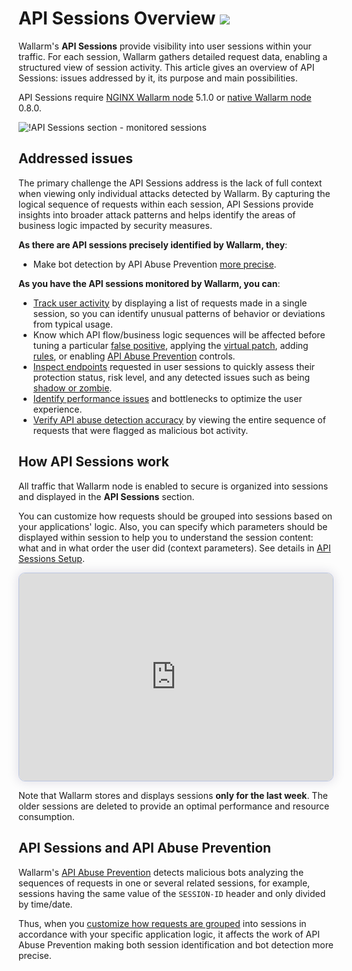 # API Sessions Overview <a href="../../about-wallarm/subscription-plans/#waap-and-advanced-api-security"><img src="../../images/api-security-tag.svg" style="border: none;"></a>

Wallarm's **API Sessions** provide visibility into user sessions within your traffic. For each session, Wallarm gathers detailed request data, enabling a structured view of session activity. This article gives an overview of API Sessions: issues addressed by it, its purpose and main possibilities.

API Sessions require [NGINX Wallarm node](../installation/nginx-native-node-internals.md#nginx-node) 5.1.0 or [native Wallarm node](../installation/nginx-native-node-internals.md#native-node) 0.8.0.

![!API Sessions section - monitored sessions](../images/api-sessions/api-sessions.png)

## Addressed issues

The primary challenge the API Sessions address is the lack of full context when viewing only individual attacks detected by Wallarm. By capturing the logical sequence of requests within each session, API Sessions provide insights into broader attack patterns and helps identify the areas of business logic impacted by security measures.

**As there are API sessions precisely identified by Wallarm, they**:

* Make bot detection by API Abuse Prevention [more precise](#api-sessions-and-api-abuse-prevention).

**As you have the API sessions monitored by Wallarm, you can**:

* [Track user activity](exploring.md#full-context-of-threat-actor-activities) by displaying a list of requests made in a single session, so you can identify unusual patterns of behavior or deviations from typical usage.
* Know which API flow/business logic sequences will be affected before tuning a particular [false positive](../about-wallarm/protecting-against-attacks.md#false-positives), applying the [virtual patch](../user-guides/rules/vpatch-rule.md), adding [rules](../user-guides/rules/rules.md), or enabling [API Abuse Prevention](../api-abuse-prevention/overview.md) controls.
* [Inspect endpoints](exploring.md) requested in user sessions to quickly assess their protection status, risk level, and any detected issues such as being [shadow or zombie](../api-discovery/rogue-api.md).
* [Identify performance issues](exploring.md#identifying-performance-issues) and bottlenecks to optimize the user experience.
* [Verify API abuse detection accuracy](exploring.md#verifying-api-abuse-detection-accuracy) by viewing the entire sequence of requests that were flagged as malicious bot activity.

## How API Sessions work

All traffic that Wallarm node is enabled to secure is organized into sessions and displayed in the **API Sessions** section.

You can customize how requests should be grouped into sessions based on your applications' logic. Also, you can specify which parameters should be displayed within session to help you to understand the session content: what and in what order the user did (context parameters). See details in [API Sessions Setup](setup.md).

<div>
  <script async src="https://js.storylane.io/js/v2/storylane.js"></script>
  <div class="sl-embed" style="position:relative;padding-bottom:calc(61.36% + 25px);width:100%;height:0;transform:scale(1)">
    <iframe loading="lazy" class="sl-demo" src="https://wallarm.storylane.io/demo/4awxsghrjc8u?embed=inline" name="sl-embed" allow="fullscreen" allowfullscreen style="position:absolute;top:0;left:0;width:100%!important;height:100%!important;border:1px solid rgba(63,95,172,0.35);box-shadow: 0px 0px 18px rgba(26, 19, 72, 0.15);border-radius:10px;box-sizing:border-box;"></iframe>
  </div>
</div>

Note that Wallarm stores and displays sessions **only for the last week**. The older sessions are deleted to provide an optimal performance and resource consumption.

## API Sessions and API Abuse Prevention

Wallarm's [API Abuse Prevention](../api-abuse-prevention/overview.md) detects malicious bots analyzing the sequences of requests in one or several related sessions, for example, sessions having the same value of the `SESSION-ID` header and only divided by time/date.

Thus, when you [customize how requests are grouped](setup.md#session-grouping) into sessions in accordance with your specific application logic, it affects the work of API Abuse Prevention making both session identification and bot detection more precise.
